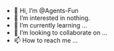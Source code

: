 - 👋 Hi, I’m @Agents-Fun
- 👀 I’m interested in nothing.
- 🌱 I’m currently learning ...
- 💞️ I’m looking to collaborate on ...
- 📫 How to reach me ...

<!---
Agents-Fun/Agents-Fun is a ✨ special ✨ repository because its `README.md` (this file) appears on your GitHub profile.
You can click the Preview link to take a look at your changes.
--->
